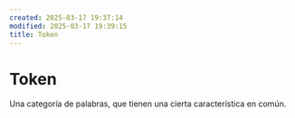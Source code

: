 ```yaml
---
created: 2025-03-17 19:37:14
modified: 2025-03-17 19:39:15
title: Token
---
```


# Token

Una categoría de palabras, que tienen una cierta característica en común.
